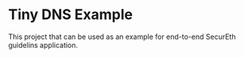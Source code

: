 # Tiny DNS Example

This project that can be used as an example for end-to-end SecurEth guidelins application.